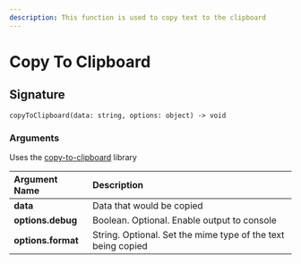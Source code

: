 ```yaml
---
description: This function is used to copy text to the clipboard
---
```


# Copy To Clipboard

## Signature

```text
copyToClipboard(data: string, options: object) -> void
```

### Arguments

Uses the [copy-to-clipboard](https://www.npmjs.com/package/copy-to-clipboard) library

| **Argument Name** | **Description** |
| :--- | :--- |
| **data** | Data that would be copied |
| **options.debug** | Boolean. Optional. Enable output to console |
| **options.format** | String. Optional. Set the mime type of the text being copied |

